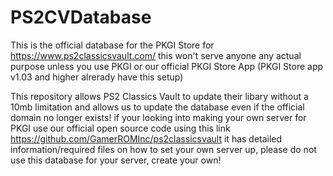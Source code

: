 # PS2CVDatabase

This is the official database for the PKGI Store for https://www.ps2classicsvault.com/ this won't serve anyone any actual purpose unless you use PKGI or our official PKGI Store App (PKGI Store app v1.03 and higher alrerady have this setup)

This repository allows PS2 Classics Vault to update their libary without a 10mb limitation and allows us to update the database even if the official domain no longer exists! if your looking into making your own server for PKGI use our official open source code using this link https://github.com/GamerROMInc/ps2classicsvault it has detailed information/required files on how to set your own server up, please do not use this database for your server, create your own!

